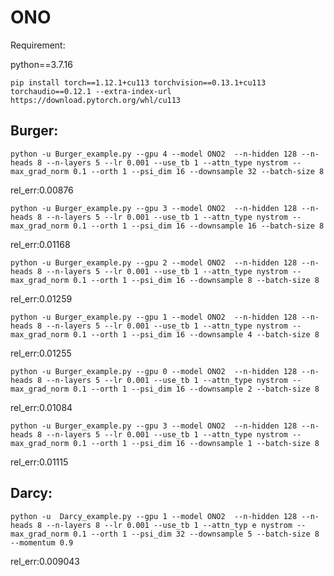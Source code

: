 # ONO
Requirement:

python==3.7.16

`pip install torch==1.12.1+cu113 torchvision==0.13.1+cu113 torchaudio==0.12.1 --extra-index-url https://download.pytorch.org/whl/cu113`

## Burger:

`python -u Burger_example.py --gpu 4 --model ONO2  --n-hidden 128 --n-heads 8 --n-layers 5 --lr 0.001 --use_tb 1 --attn_type nystrom --max_grad_norm 0.1 --orth 1 --psi_dim 16 --downsample 32 --batch-size 8`

rel_err:0.00876

`python -u Burger_example.py --gpu 3 --model ONO2  --n-hidden 128 --n-heads 8 --n-layers 5 --lr 0.001 --use_tb 1 --attn_type nystrom --max_grad_norm 0.1 --orth 1 --psi_dim 16 --downsample 16 --batch-size 8`

rel_err:0.01168

`python -u Burger_example.py --gpu 2 --model ONO2  --n-hidden 128 --n-heads 8 --n-layers 5 --lr 0.001 --use_tb 1 --attn_type nystrom --max_grad_norm 0.1 --orth 1 --psi_dim 16 --downsample 8 --batch-size 8`

rel_err:0.01259

`python -u Burger_example.py --gpu 1 --model ONO2  --n-hidden 128 --n-heads 8 --n-layers 5 --lr 0.001 --use_tb 1 --attn_type nystrom --max_grad_norm 0.1 --orth 1 --psi_dim 16 --downsample 4 --batch-size 8`

rel_err:0.01255

`python -u Burger_example.py --gpu 0 --model ONO2  --n-hidden 128 --n-heads 8 --n-layers 5 --lr 0.001 --use_tb 1 --attn_type nystrom --max_grad_norm 0.1 --orth 1 --psi_dim 16 --downsample 2 --batch-size 8`

rel_err:0.01084

`python -u Burger_example.py --gpu 3 --model ONO2  --n-hidden 128 --n-heads 8 --n-layers 5 --lr 0.001 --use_tb 1 --attn_type nystrom --max_grad_norm 0.1 --orth 1 --psi_dim 16 --downsample 1 --batch-size 8`

rel_err:0.01115

## Darcy:

`python -u  Darcy_example.py --gpu 1 --model ONO2  --n-hidden 128 --n-heads 8 --n-layers 8 --lr 0.001 --use_tb 1 --attn_typ
e nystrom --max_grad_norm 0.1 --orth 1 --psi_dim 32 --downsample 5 --batch-size 8 --momentum 0.9`

rel_err:0.009043
